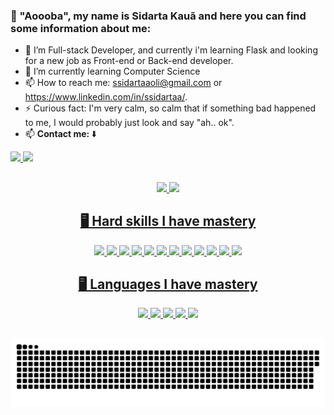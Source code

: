 ### 👋 "Aoooba", my name is Sidarta Kauã and here you can find some information about me:

- 🔭 I’m Full-stack Developer, and currently i'm learning Flask and looking for a new job as Front-end or Back-end developer.
- 🌱 I’m currently learning Computer Science
- 📫 How to reach me: ssidartaaoli@gmail.com or https://www.linkedin.com/in/ssidartaa/.
- ⚡ Curious fact: I'm very calm, so calm that if something bad happened to me, I would probably just look and say "ah.. ok".
- 📫 <strong>Contact me: </strong> ⬇️

</div>
  <a href="https://www.linkedin.com/in/sidarta-kauã/" target="_blank">
<img src="https://img.shields.io/badge/-LinkedIn-%230077B5?style=for-the-badge&logo=linkedin&logoColor=white" target="_blank">
</a>
  <a href="https://www.instagram.com/yssidartaa/" target="_blank">
<img src="https://img.shields.io/badge/-Instagram-%23E4405F?style=for-the-badge&logo=instagram&logoColor=white" target="_blank">
</a>
</div>

##

<div align="center">
  <a href="https://github.com/ssidartaa">
  <img height="200px" src="https://github-readme-stats.vercel.app/api?username=ssidartaa&show_icons=true&theme=shades-of-purple&include_all_commits=true&count_private=true"/>
  <img height="200px" src="https://github-readme-stats.vercel.app/api/top-langs/?username=ssidartaa&layout=compact&langs_count=7&theme=shades-of-purple"/>
</div>

<div align="center">
  <h2> 🖥️ Hard skills I have mastery </h2>
	
  <img src="https://img.shields.io/badge/-html-E34F26?logo=html5&logoColor=white&style=for-the-badge" />
  <img src="https://img.shields.io/badge/-css-1572B6?logo=css3&logoColor=white&style=for-the-badge" />
  <img src="https://img.shields.io/badge/-reactjs-61DAFB?logo=react&logoColor=white&style=for-the-badge" />
  <img src="https://img.shields.io/badge/-styled components-DB7093?logo=styled-components&logoColor=white&style=for-the-badge" />
  <img src="https://img.shields.io/badge/-vercel-000000?logo=vercel&logoColor=white&style=for-the-badge" />
  <img src="https://img.shields.io/badge/-trello-0052CC?logo=trello&logoColor=white&style=for-the-badge" />
  <img src="https://img.shields.io/badge/-yarn-2C8EBB?logo=yarn&logoColor=white&style=for-the-badge" />
  <img src="https://img.shields.io/badge/-vscode-007ACC?logo=Visual Studio Code&logoColor=white&style=for-the-badge" />
  <img src="https://img.shields.io/badge/-insomnia-4000BF?logo=insomnia&logoColor=white&style=for-the-badge" />
  <img src="https://img.shields.io/badge/Redux-593D88?style=for-the-badge&logo=redux&logoColor=white"/>
  <img src="https://img.shields.io/badge/Material--UI-0081CB?style=for-the-badge&logo=material-ui&logoColor=white"/>
  <img src="https://img.shields.io/badge/Heroku-430098?style=for-the-badge&logo=heroku&logoColor=white"/>

  <h2> 🖥️ Languages I have mastery </h2>
	
  <img src="https://img.shields.io/badge/-javascript-F7DF1E?logo=javascript&logoColor=white&style=for-the-badge" />
  <img src="https://img.shields.io/badge/TypeScript-007ACC?style=for-the-badge&logo=typescript&logoColor=white"/>
  <img src="https://img.shields.io/badge/PostgreSQL-316192?style=for-the-badge&logo=postgresql&logoColor=white" />
  <img src="https://img.shields.io/badge/Node.js-43853D?style=for-the-badge&logo=node.js&logoColor=white" />
  <img src="https://img.shields.io/badge/Express.js-404D59?style=for-the-badge"/>

##
	
<div>
	
  ![Snake animation](https://github.com/ssidartaa/ssidartaa/blob/output/github-contribution-grid-snake.svg)
	
</div>
